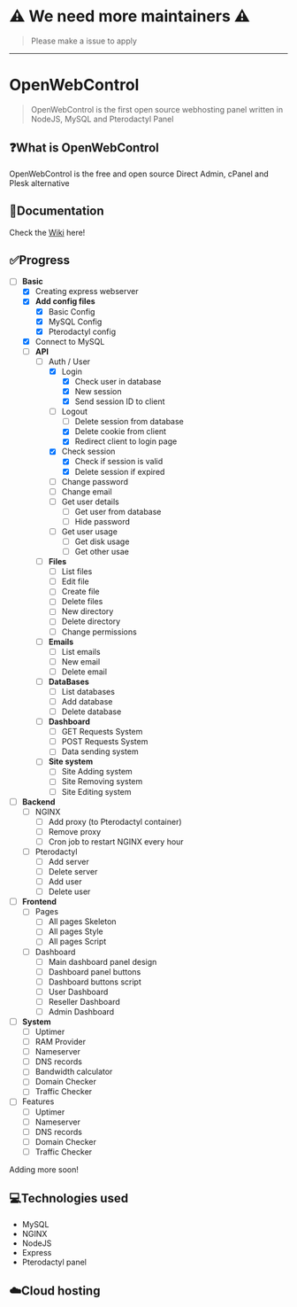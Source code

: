 # ⚠️ **We need more maintainers** ⚠️
> Please make a issue to apply 

----
# OpenWebControl

> OpenWebControl is the first open source webhosting panel written in NodeJS, MySQL and Pterodactyl Panel

## ❓What is OpenWebControl
OpenWebControl is the free and open source Direct Admin, cPanel and Plesk alternative

## 📜Documentation
Check the [Wiki](../../wiki) here!

## ✅Progress
- [ ] **Basic**
  - [x] Creating express webserver
  - [x] **Add config files**
      - [x] Basic Config
      - [x] MySQL Config
      - [x] Pterodactyl config
  - [x] Connect to MySQL
  - [ ] **API**
    - [ ] Auth / User
      - [x] Login
         - [x] Check user in database
         - [x] New session
         - [x] Send session ID to client
      - [ ] Logout
         - [ ] Delete session from database
         - [x] Delete cookie from client
         - [x] Redirect client to login page
      - [x] Check session
         - [x] Check if session is valid
         - [x] Delete session if expired
      - [ ] Change password
      - [ ] Change email
      - [ ] Get user details
         - [ ] Get user from database
         - [ ] Hide password
      - [ ] Get user usage
         - [ ] Get disk usage
         - [ ] Get other usae
     - [ ] **Files**
        - [ ] List files
        - [ ] Edit file
        - [ ] Create file
        - [ ] Delete files
        - [ ] New directory
        - [ ] Delete directory
        - [ ] Change permissions
     - [ ] **Emails**
        - [ ] List emails
        - [ ] New email
        - [ ] Delete email
     - [ ] **DataBases**
        - [ ] List databases
        - [ ] Add database
        - [ ] Delete database
     - [ ] **Dashboard**
        - [ ] GET Requests System
        - [ ] POST Requests System
        - [ ] Data sending system
     - [ ] **Site system**
       - [ ] Site Adding system
       - [ ] Site Removing system
       - [ ] Site Editing system
- [ ] **Backend**
  - [ ] NGINX
      - [ ] Add proxy (to Pterodactyl container)
      - [ ] Remove proxy
      - [ ] Cron job to restart NGINX every hour
   - [ ] Pterodactyl
      - [ ] Add server
      - [ ] Delete server
      - [ ] Add user
      - [ ] Delete user
- [ ] **Frontend**
  - [ ] Pages
      - [ ] All pages Skeleton
      - [ ] All pages Style
      - [ ] All pages Script
  - [ ] Dashboard
      - [ ] Main dashboard panel design
      - [ ] Dashboard panel buttons 
      - [ ] Dashboard buttons script
      - [ ] User Dashboard
      - [ ] Reseller Dashboard
      - [ ] Admin Dashboard
- [ ] **System**
  - [ ] Uptimer
  - [ ] RAM Provider
  - [ ] Nameserver 
  - [ ] DNS records
  - [ ] Bandwidth calculator
  - [ ] Domain Checker
  - [ ] Traffic Checker
- [ ] Features 
  - [ ] Uptimer
  - [ ] Nameserver
  - [ ] DNS records
  - [ ] Domain Checker
  - [ ] Traffic Checker

Adding more soon!
## 💻Technologies used
- MySQL
- NGINX
- NodeJS
- Express
- Pterodactyl panel

## ☁️Cloud hosting
